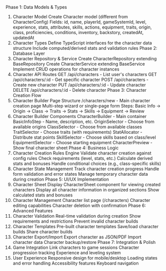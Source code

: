 Phase 1: Data Models & Types
1. Character Model
Create Character model (different from CharacterConfig)
Fields: id, name, playerId, gameSystemId, level, experience, stats, attributes, skills, actions, equipment, traits, origin, class, proficiencies, conditions, inventory, backstory, createdAt, updatedAt
2. Character Types
Define TypeScript interfaces for the character data structure
Include computed/derived stats and validation rules
Phase 2: Database Layer
3. Character Repository & Service
Create CharacterRepository extending BaseRepository
Create CharacterService extending BaseService
Implement CRUD operations for character instances
4. Character API Routes
GET /api/characters - List user's characters
GET /api/characters/:id - Get specific character
POST /api/characters - Create new character
PUT /api/characters/:id - Update character
DELETE /api/characters/:id - Delete character
Phase 3: Character Creation Flow
5. Character Builder Page Structure
/characters/new - Main character creation page
Multi-step wizard or single-page form
Steps: Basic Info → Origin → Class → Traits → Stats → Skills → Equipment → Review
6. Character Builder Components
CharacterBuilder - Main container
BasicInfoStep - Name, description, etc.
OriginSelector - Choose from available origins
ClassSelector - Choose from available classes
TraitSelector - Choose traits (with requirements)
StatAllocator - Distribute stat points
SkillSelector - Choose skills based on class/level
EquipmentSelector - Choose starting equipment
CharacterPreview - Show final character sheet
Phase 4: Business Logic
7. Character Creation Rules Engine
Validate character creation against config rules
Check requirements (level, stats, etc.)
Calculate derived stats and bonuses
Handle conditional choices (e.g., class-specific skills)
8. Character State Management
Track character creation progress
Handle form validation and error states
Manage temporary character data during creation
Phase 5: UI/UX Implementation
9. Character Sheet Display
CharacterSheet component for viewing created characters
Display all character information in organized sections
Show calculated stats and bonuses
10. Character Management
Character list page (/characters)
Character editing capabilities
Character deletion with confirmation
Phase 6: Advanced Features
11. Character Validation
Real-time validation during creation
Show requirements and restrictions
Prevent invalid character builds
12. Character Templates
Pre-built character templates
Save/load character builds
Share character builds
13. Character Export/Import
Export character as JSON/PDF
Import character data
Character backup/restore
Phase 7: Integration & Polish
14. Game Integration
Link characters to game sessions
Character progression tracking
Experience and leveling system
15. User Experience
Responsive design for mobile/desktop
Loading states and error handling
Accessibility features
Keyboard navigation